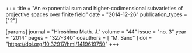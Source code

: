 +++
title = "An exponential sum and higher-codimensional subvarieties of projective spaces over finite field"
date = "2014-12-26"
publication_types = ["2"]

[params]
  journal = "Hiroshima Math. J."
  volume = "44"
  issue = "no. 3"
  year = "2014"
  pages = "327-340"
  coauthors = [ "M. Sano" ]
  doi = "https://doi.org/10.32917/hmj/1419619750"
+++
